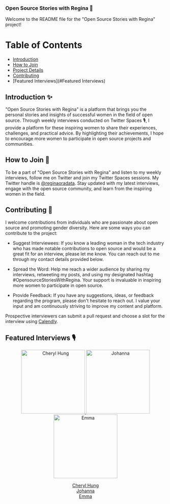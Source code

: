 ### Open Source Stories with Regina 🌟

Welcome to the README file for the "Open Source Stories with Regina" project! 


# Table of Contents

- [Introduction](#introduction)
- [How to Join](#how-to-join)
- [Project Details](#project-details)
- [Contributing](#contributing)
- [Featured Interviews](#Featured Interviews)

## Introduction ✨

"Open Source Stories with Regina" is a platform that brings you the personal stories and insights of successful women in the field of open source. Through weekly interviews conducted on Twitter Spaces 🎙️, I provide a platform for these inspiring women to share their experiences, challenges, and practical advice. By highlighting their achievements, I hope to encourage more women to participate in open source projects and communities.

## How to Join 🌟

To be a part of "Open Source Stories with Regina" and listen to my weekly interviews, follow me on Twitter and join my Twitter Spaces sessions. My Twitter handle is [@reginaoradata](https://twitter.com/reginaoradata). Stay updated with my latest interviews, engage with the open source community, and learn from the inspiring women in the field.

## Contributing 🚀

I welcome contributions from individuals who are passionate about open source and promoting gender diversity. Here are some ways you can contribute to the project:

-  Suggest Interviewees: If you know a leading woman in the tech industry who has made notable contributions to open source and would be a great fit for an interview, please let me know. You can reach out to me through my contact details provided below.

- Spread the Word: Help me reach a wider audience by sharing my interviews, retweeting my posts, and using my designated hashtag #OpensourceStoriesWithRegina. Your support is invaluable in inspiring more women to participate in open source.

- Provide Feedback: If you have any suggestions, ideas, or feedback regarding the program, please don't hesitate to reach out. I value your input and am continuously striving to improve my content and platform.

Prospective interviewers can submit a pull request and choose a slot for the interview using [Calendly](https://calendly.com/reginankem/osswithregina).

## Featured Interviews 🎙️


<div align="center">
  <p float="left">
    <a href="https://example.com/interviewee1" target="_blank">
      <img src="https://drive.google.com/uc?export=view&id=1-kTYyNWUTpaWOoezw0bqTsgaPMJ4yxag" width="200" alt="Cheryl Hung">
    </a>
    <a href="https://example.com/interviewee2" target="_blank">
      <img src="https://drive.google.com/uc?export=view&id=1bCUA7wSFpX-nk-T8dso0jClFk43oP9Qs" width="200" alt="Johanna">
    </a>
    <a href="https://example.com/interviewee3" target="_blank">
      <img src="https://drive.google.com/uc?export=view&id=IMAGE_ID_3" width="200" alt="Emma">
    </a>
  </p>
  <p align="center">
    <a href="https://www.oicheryl.com/about/" target="_blank">Cheryl Hung</a>
    <br>
    <a href="https://twitter.com/Captain_Joannah" target="_blank">Johanna</a>
    <br>
    <a href="https://example.com/interviewee3" target="_blank">Emma</a>
  </p>
</div>





